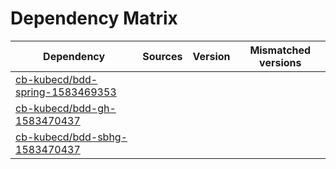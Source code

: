 # Dependency Matrix

Dependency | Sources | Version | Mismatched versions
---------- | ------- | ------- | -------------------
[cb-kubecd/bdd-spring-1583469353](https://github.com/cb-kubecd/bdd-spring-1583469353.git) |  | []() | 
[cb-kubecd/bdd-gh-1583470437](https://github.com/cb-kubecd/bdd-gh-1583470437.git) |  | []() | 
[cb-kubecd/bdd-sbhg-1583470437](https://github.com/cb-kubecd/bdd-sbhg-1583470437.git) |  | []() | 
